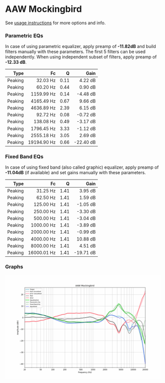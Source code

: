 # AAW Mockingbird
See [usage instructions](https://github.com/jaakkopasanen/AutoEq#usage) for more options and info.

### Parametric EQs
In case of using parametric equalizer, apply preamp of **-11.82dB** and build filters manually
with these parameters. The first 5 filters can be used independently.
When using independent subset of filters, apply preamp of **-12.33 dB**.

| Type    | Fc          |    Q | Gain      |
|--------:|------------:|-----:|----------:|
| Peaking | 32.03 Hz    | 0.11 | 4.22 dB   |
| Peaking | 60.20 Hz    | 0.44 | 0.90 dB   |
| Peaking | 1159.99 Hz  | 0.14 | -4.48 dB  |
| Peaking | 4165.49 Hz  | 0.67 | 9.66 dB   |
| Peaking | 4636.89 Hz  | 2.39 | 6.15 dB   |
| Peaking | 92.72 Hz    | 0.08 | -0.72 dB  |
| Peaking | 138.08 Hz   | 0.49 | -3.17 dB  |
| Peaking | 1796.45 Hz  | 3.33 | -1.12 dB  |
| Peaking | 2555.18 Hz  | 3.05 | 2.69 dB   |
| Peaking | 19194.90 Hz | 0.66 | -22.40 dB |

### Fixed Band EQs
In case of using fixed band (also called graphic) equalizer, apply preamp of **-11.04dB**
(if available) and set gains manually with these parameters.

| Type    | Fc          |    Q | Gain      |
|--------:|------------:|-----:|----------:|
| Peaking | 31.25 Hz    | 1.41 | 3.95 dB   |
| Peaking | 62.50 Hz    | 1.41 | 1.59 dB   |
| Peaking | 125.00 Hz   | 1.41 | -1.05 dB  |
| Peaking | 250.00 Hz   | 1.41 | -3.30 dB  |
| Peaking | 500.00 Hz   | 1.41 | -3.04 dB  |
| Peaking | 1000.00 Hz  | 1.41 | -3.89 dB  |
| Peaking | 2000.00 Hz  | 1.41 | -0.99 dB  |
| Peaking | 4000.00 Hz  | 1.41 | 10.88 dB  |
| Peaking | 8000.00 Hz  | 1.41 | 4.51 dB   |
| Peaking | 16000.01 Hz | 1.41 | -19.71 dB |

### Graphs
![](./AAW%20Mockingbird.png)